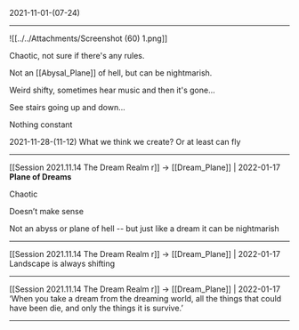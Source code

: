 2021-11-01-(07-24)

---


![[../../Attachments/Screenshot (60) 1.png]]

Chaotic, not sure if there's any rules.

Not an [[Abysal_Plane]] of hell, but can be nightmarish.

Weird shifty, sometimes hear music and then it's gone...

See stairs going up and down...

Nothing constant 

2021-11-28-(11-12)
What we think we create? Or at least can fly


---
[[Session 2021.11.14 The Dream Realm r]] -> [[Dream_Plane]] | 2022-01-17 **Plane of Dreams**

Chaotic

Doesn’t make sense

Not an abyss or plane of hell -- but just like a dream it can be nightmarish


---

[[Session 2021.11.14 The Dream Realm r]] -> [[Dream_Plane]] | 2022-01-17
Landscape is always shifting

---

[[Session 2021.11.14 The Dream Realm r]] -> [[Dream_Plane]] | 2022-01-17
‘When you take a dream from the dreaming world, all the things that could have been die, and only the things it is survive.’

---
